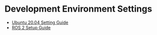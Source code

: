 # Development Environment Settings
- [Ubuntu 20.04 Setting Guide](./ubuntu20.04_setting.md)
- [ROS 2 Setup Guide](./ros2_setting.md)
